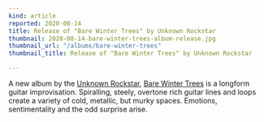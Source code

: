 ```yaml
---
kind: article
reported: 2020-08-14
title: Release of "Bare Winter Trees" by Unknown Rockstar
thumbnail: 2020-08-14-bare-winter-trees-album-release.jpg
thumbnail_url: "/albums/bare-winter-trees"
thumbnail_title: Release of "Bare Winter Trees" by Unknown Rockstar

---
```

A new album by the [Unknown Rockstar](/artists/unknown-rockstar), [Bare Winter Trees](/albums/bare-winter-trees) is a longform guitar improvisation. Spiralling, steely, overtone rich guitar lines and loops create a variety of cold, metallic, but murky spaces. Emotions, sentimentality and the odd surprise arise.